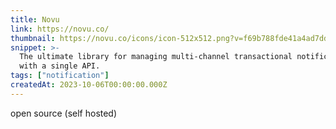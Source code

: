 ```yaml
---
title: Novu
link: https://novu.co/
thumbnail: https://novu.co/icons/icon-512x512.png?v=f69b788fde41a4ad7dd9998b06786e24
snippet: >-
  The ultimate library for managing multi-channel transactional notifications
  with a single API.
tags: ["notification"]
createdAt: 2023-10-06T00:00:00.000Z
---
```

open source (self hosted)